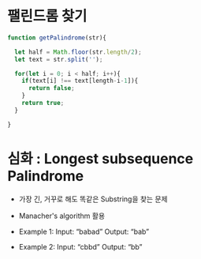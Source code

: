 # 팰린드롬 찾기

```js
function getPalindrome(str){

  let half = Math.floor(str.length/2);
  let text = str.split('');

  for(let i = 0; i < half; i++){
    if(text[i] !== text[length-i-1]){
      return false;
    }
    return true;
  }

}
```



# 심화 : Longest subsequence Palindrome

- 가장 긴, 거꾸로 해도 똑같은 Substring을 찾는 문제
- Manacher's algorithm 활용

- Example 1: Input: “babad” Output: “bab”

- Example 2: Input: “cbbd” Output: “bb”
  

  

  